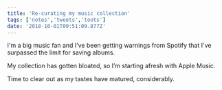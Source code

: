```yaml
---
title: 'Re-curating my music collection'
tags: ['notes','tweets','toots']
date: '2018-10-01T09:51:09.877Z'
---
```


I'm a big music fan and I’ve been getting warnings from Spotify that I've surpassed the limit for saving albums.

My collection has gotten bloated, so I’m starting afresh with Apple Music.

Time to clear out as my tastes have matured, considerably.
